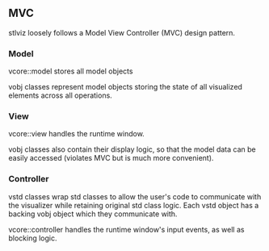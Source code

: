 ## MVC

stlviz loosely follows a Model View Controller (MVC) design pattern.

### Model

vcore::model stores all model objects

vobj classes represent model objects storing the state of all visualized elements across all operations.

### View

vcore::view handles the runtime window.

vobj classes also contain their display logic, so that the model data can be easily accessed (violates MVC but is much more convenient).

### Controller

vstd classes wrap std classes to allow the user's code to communicate with the visualizer while retaining original std class logic. Each vstd object has a backing vobj object which they communicate with.

vcore::controller handles the runtime window's input events, as well as blocking logic.

